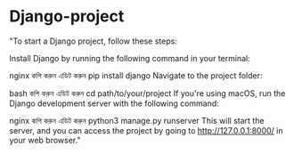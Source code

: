# Django-project
"To start a Django project, follow these steps:

Install Django by running the following command in your terminal:

nginx
কপি করুন
এডিট করুন
pip install django
Navigate to the project folder:

bash
কপি করুন
এডিট করুন
cd path/to/your/project
If you're using macOS, run the Django development server with the following command:

nginx
কপি করুন
এডিট করুন
python3 manage.py runserver
This will start the server, and you can access the project by going to http://127.0.0.1:8000/ in your web browser."
